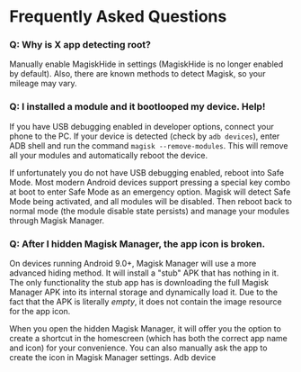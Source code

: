 # Frequently Asked Questions

### Q: Why is X app detecting root?

Manually enable MagiskHide in settings (MagiskHide is no longer enabled by default). Also, there are known methods to detect Magisk, so your mileage may vary.

### Q: I installed a module and it bootlooped my device. Help!

If you have USB debugging enabled in developer options, connect your phone to the PC. If your device is detected (check by `adb devices`), enter ADB shell and run the command `magisk --remove-modules`. This will remove all your modules and automatically reboot the device.

If unfortunately you do not have USB debugging enabled, reboot into Safe Mode. Most modern Android devices support pressing a special key combo at boot to enter Safe Mode as an emergency option. Magisk will detect Safe Mode being activated, and all modules will be disabled. Then reboot back to normal mode (the module disable state persists) and manage your modules through Magisk Manager.

### Q: After I hidden Magisk Manager, the app icon is broken.

On devices running Android 9.0+, Magisk Manager will use a more advanced hiding method. It will install a "stub" APK that has nothing in it. The only functionality the stub app has is downloading the full Magisk Manager APK into its internal storage and dynamically load it. Due to the fact that the APK is literally *empty*, it does not contain the image resource for the app icon.

When you open the hidden Magisk Manager, it will offer you the option to create a shortcut in the homescreen (which has both the correct app name and icon) for your convenience. You can also manually ask the app to create the icon in Magisk Manager settings.
Adb device​
